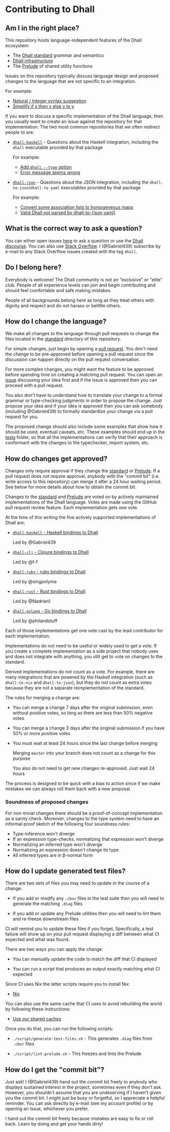 # Contributing to Dhall

## Am I in the right place?

This repository hosts language-independent features of the Dhall ecosystem:

* The [Dhall standard][standard] grammar and semantics
* [Dhall infrastructure][infrastructure]
* The [Prelude][prelude] of shared utility functions

Issues on this repository typically discuss language design and proposed
changes to the language that are not specific to an integration.

For example:

* [Natural / Integer syntax suggestion](https://github.com/dhall-lang/dhall-lang/issues/138)
* [Simplify if x then y else y to y](https://github.com/dhall-lang/dhall-lang/issues/108)

If you want to discuss a specific implementation of the Dhall language, then you
usually want to create an issue against the repository for that implementation.
The two most common repositories that we often redirect people to are:

*   [`dhall-haskell`][dhall-haskell-issues] - Questions about the Haskell
    integration, including the `dhall` executable provided by that package

    For example:

    * [Add `dhall --type` option](https://github.com/dhall-lang/dhall-haskell/issues/349)
    * [Error message seems wrong](https://github.com/dhall-lang/dhall-haskell/issues/299)

*   [`dhall-json`][dhall-json-issues] - Questions about the JSON integration,
    including the `dhall-to-json`/`dhall-to-yaml` executables provided by that
    package

    For example:

    * [Convert some association lists to homogeneous maps](https://github.com/dhall-lang/dhall-json/issues/27)
    * [Valid Dhall not parsed by dhall-to-{json,yaml}](https://github.com/dhall-lang/dhall-json/issues/4)

## What is the correct way to ask a question?

You can either open issues [here][dhall-lang-issues] to ask a question
or use the [Dhall discourse][dhall-discourse].  You can also use
[Stack Overflow][stack-overflow].  I (@Gabriel439) subscribe by e-mail
to any Stack Overflow issues created with the tag `dhall`.

## Do I belong here?

Everybody is welcome!  The Dhall community is not an "exclusive" or "elite"
club.  People of all experience levels can join and begin contributing and
should feel comfortable and safe making mistakes.

People of all backgrounds belong here as long as they treat others with dignity
and respect and do not harass or belittle others.

## How do I change the language?

We make all changes to the language through pull requests to change the files
located in the [standard][standard] directory of this repository.

For simple changes, just begin by opening a [pull request][dhall-lang-pulls].
You don't need the change to be pre-approved before opening a pull request
since the discussion can happen directly on the pull request conversation.

For more complex changes, you might want the feature to be approved before
spending time on creating a matching pull request.  You can open an
[issue][dhall-lang-issues] discussing your idea first and if the issue is
approved then you can proceed with a pull request.

You also don't have to understand how to translate your change to a formal
grammar or type-checking judgments in order to propose the change.  Just propose
your idea and if your idea is approved then you can ask somebody (including
@Gabriel439) to formally standardize your change via a pull request for you.

The proposed change should also include some examples that show how it should be 
used, eventual caveats, etc.  These examples should end up in the [tests][dhall-lang-tests]
folder, so that all the implementations can verify that their approach is 
conformant with the changes to the typechecker, import system, etc.

## How do changes get approved?

Changes only require approval if they change the [standard][standard] or
[Prelude][prelude].  If a pull request does not require approval, anybody with
the "commit bit" (i.e. write access to this repository) can merge it after a 24
hour waiting period.  See below for more details about how to obtain the commit
bit.

Changes to the [standard][standard] and [Prelude][prelude] are voted on by
actively maintained implementations of the Dhall language.  Votes are made
using the GitHub pull request review feature.  Each implementation gets one
vote.

At the time of this writing the five actively supported implementations of Dhall
are:

*   [`dhall-haskell` - Haskell bindings to Dhall](https://github.com/dhall-lang/dhall-haskell)

    Led by @Gabriel439

*   [`dhall-clj` - Clojure bindings to Dhall](https://github.com/f-f/dhall-clj)

    Led by @f-f

*   [`dhall-ruby` - ruby bindings to Dhall](https://git.sr.ht/~singpolyma/dhall-ruby)

    Led by @singpolyma

*   [`dhall-rust` - Rust bindings to Dhall](https://github.com/Nadrieril/dhall-rust)

    Led by @Nadrieril

*   [`dhall-golang` - Go bindings to Dhall](https://github.com/philandstuff/dhall-golang)

    Led by @philandstuff

Each of those implementations get one vote cast by the lead contributor for each
implementation.

Implementations do not need to be useful or widely used to get a vote.  If you
create a complete implementation as a side project that nobody uses and does not
integrate with anything, you still get to vote on changes to the standard.

Derived implementations do not count as a vote.  For example, there are many
integrations that are powered by the Haskell integration (such as `dhall-to-nix`
and `dhall-to-json`), but they do not count as extra votes because they are not
a separate reimplementation of the standard.

The rules for merging a change are:

* You can merge a change 7 days after the original submission, even without
  positive votes, so long as there are less than 50% negative votes

* You can merge a change 3 days after the original submission if you have
  50% or more positive votes

* You must wait at least 24 hours since the last change before merging

  Merging `master` into your branch does not count as a change for this
  purpose

  You also do not need to get new changes re-approved.  Just wait 24 hours

The process is designed to be quick with a bias to action since if we make
mistakes we can always roll them back with a new proposal.

### Soundness of proposed changes

For non-trivial changes there should be a proof-of-concept implementation as a
sanity check. Moreover, changes to the type system need to have an informal proof
sketch of the following four soundness rules:

- Type-inference won't diverge
- If an expression type-checks, normalizing that expression won't diverge
- Normalizing an inferred type won't diverge
- Normalizing an expression doesn't change its type
- All inferred types are in β-normal form

## How do I update generated test files?

There are two sets of files you may need to update in the course of a change:

* If you add or modify any `.cbor` files in the test suite then you will need to
  generate the matching `.diag` files

* If you add or update any Prelude utilities then you will need to lint them
  and re-freeze downstream files

CI will remind you to update these files if you forget.  Specifically, a test
failure will show up on your pull request displaying a diff between what CI
expected and what was found.

There are two ways you can apply the change:

* You can manually update the code to match the diff that CI displayed

* You can run a script that produces an output exactly matching what CI
  expected

Since CI uses Nix the latter scripts require you to install Nix:

* [Nix](https://nixos.org/nix/)

You can also use the same cache that CI uses to avoid rebuilding the world by
following these instructions:

* [Use our shared caches](https://github.com/dhall-lang/dhall-haskell#nix)

Once you do that, you can run the following scripts:

* `./script/generate-test-files.sh` - This generates `.diag` files from `.cbor`
  files

* `./script/lint-prelude.sh` - This freezes and lints the Prelude

## How do I get the "commit bit"?

Just ask!  I (@Gabriel439) hand out the commit bit freely to anybody who
displays sustained interest in the project, sometimes even if they don't ask.
However, you shouldn't assume that you are undeserving if I haven't given you
the commit bit.  I might just be busy or forgetful, so I appreciate a helpful
reminder.  You can ask directly by e-mail (see my account profile) or by opening
an issue, whichever you prefer.

I hand out the commit bit freely because mistakes are easy to fix or roll back.
Learn by doing and get your hands dirty!

[infrastructure]: https://github.com/dhall-lang/dhall-lang/tree/master/nixops
[standard]: https://github.com/dhall-lang/dhall-lang/tree/master/standard
[prelude]: https://github.com/dhall-lang/dhall-lang/tree/master/Prelude
[dhall-discourse]: https://discourse.dhall-lang.org/
[dhall-haskell-issues]: https://github.com/dhall-lang/dhall-haskell/issues
[dhall-lang-issues]: https://github.com/dhall-lang/dhall-lang/issues
[dhall-lang-pulls]: https://github.com/dhall-lang/dhall-lang/pulls
[dhall-lang-tests]: https://github.com/dhall-lang/dhall-lang/tree/master/tests
[dhall-json-issues]: https://github.com/dhall-lang/dhall-json/issues
[stack-overflow]: https://stackoverflow.com/
